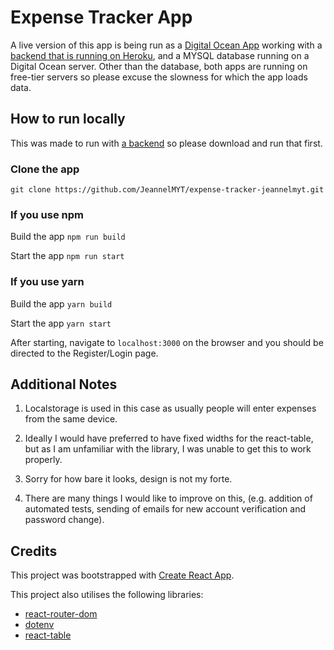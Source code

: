 # Expense Tracker App

A live version of this app is being run as a [Digital Ocean App](https://expense-tracker-jeannelmyt-g2sqi.ondigitalocean.app/) working with a [backend that is running on Heroku](https://expense-tracker-backend-jean.herokuapp.com/), and a MYSQL database running on a Digital Ocean server. Other than the database, both apps are running on free-tier servers so please excuse the slowness for which the app loads data.  

## How to run locally 

This was made to run with [a backend](https://github.com/JeannelMYT/expense-tracker-backend-jeannelmyt) so please download and run that first.

### Clone the app
`git clone https://github.com/JeannelMYT/expense-tracker-jeannelmyt.git`

### If you use npm
Build the app
`npm run build`

Start the app
`npm run start`

### If you use yarn
Build the app
`yarn build`

Start the app
`yarn start`


After starting, navigate to `localhost:3000` on the browser and you should be directed to the Register/Login page.


## Additional Notes

1. Localstorage is used in this case as usually people will enter expenses from the same device.

2. Ideally I would have preferred to have fixed widths for the react-table, but as I am unfamiliar with the library, I was unable to get this to work properly. 

3. Sorry for how bare it looks, design is not my forte. 

4. There are many things I would like to improve on this, (e.g. addition of automated tests, sending of emails for new account verification and password change).

## Credits

This project was bootstrapped with [Create React App](https://github.com/facebook/create-react-app).

This project also utilises the following libraries:
- [react-router-dom](https://reactrouter.com/)
- [dotenv](https://github.com/motdotla/dotenv)
- [react-table](https://www.npmjs.com/package/react-table)